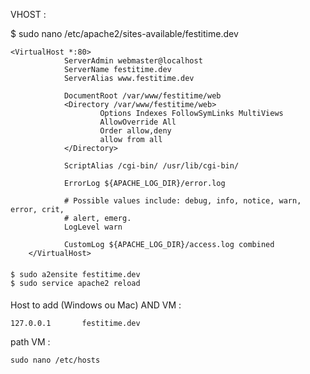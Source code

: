 VHOST :

  $ sudo nano /etc/apache2/sites-available/festitime.dev


    <VirtualHost *:80>
                ServerAdmin webmaster@localhost
                ServerName festitime.dev
                ServerAlias www.festitime.dev

                DocumentRoot /var/www/festitime/web
                <Directory /var/www/festitime/web>
                        Options Indexes FollowSymLinks MultiViews
                        AllowOverride All
                        Order allow,deny
                        allow from all
                </Directory>

                ScriptAlias /cgi-bin/ /usr/lib/cgi-bin/

                ErrorLog ${APACHE_LOG_DIR}/error.log

                # Possible values include: debug, info, notice, warn, error, crit,
                # alert, emerg.
                LogLevel warn

                CustomLog ${APACHE_LOG_DIR}/access.log combined
        </VirtualHost>

####

    $ sudo a2ensite festitime.dev
    $ sudo service apache2 reload

####

Host to add (Windows ou Mac) AND VM :

    127.0.0.1       festitime.dev

path VM :

    sudo nano /etc/hosts